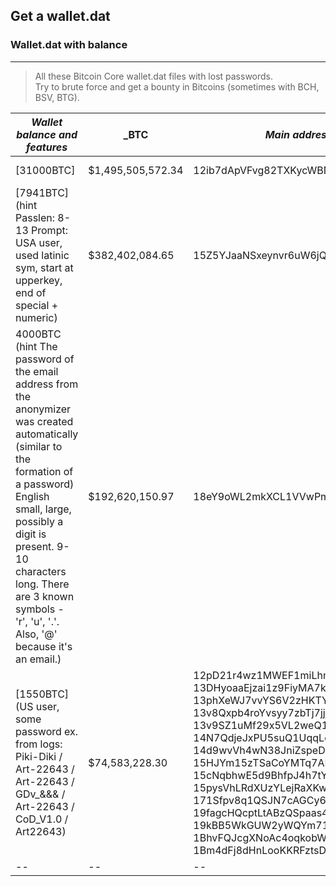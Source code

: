 ## Get a wallet.dat
### Wallet.dat with balance
---

> All these Bitcoin Core wallet.dat files with lost passwords.  
Try to brute force and get a bounty in Bitcoins (sometimes with BCH, BSV, BTG).


|  _Wallet balance and features_| _BTC  | _Main address(es)_ | _Price of file_
|--|--|--|--|
| [31000BTC]| $1,495,505,572.34|12ib7dApVFvg82TXKycWBNpN8kFyiAN1dr|0.9BTC    [Buy](https://satoshidisk.com/pay/CKddcB)|
| [7941BTC](hint Passlen: 8-13 Prompt: USA user, used latinic sym, start at upperkey, end of special + numeric)|$382,402,084.65|15Z5YJaaNSxeynvr6uW6jQZLwq3n1Hu6RX|0.1BTC   [Buy](https://satoshidisk.com/pay/CKdcsk)|
|4000BTC (hint The password of the email address from the anonymizer was created automatically (similar to the formation of a password) English small, large, possibly a digit is present. 9-10 characters long. There are 3 known symbols - 'r', 'u', '.'. Also, '@' because it's an email.)|$192,620,150.97 |18eY9oWL2mkXCL1VVwPme2NMmAVhX6EfyM|0.01BTC    [Buy](https://satoshidisk.com/pay/CKdd1E)|
|[1550BTC] (US user, some password ex. from logs: Piki-Diki / Art-22643 / Art-22643 / GDv_&&& / Art-22643 / CoD_V1.0 / Art22643)|$74,583,228.30 |12pD21r4wz1MWEF1miLhm47JtdRRS1kcMW  13DHyoaaEjzai1z9FiyMA7kEoGCMfp1tEj  13phXeWJ7vvYS6V2zHKTYJEujHmrtuerCc  13v8Qxpb4roYvsyy7zbTj7jjjYUj3z7Dcd  13v9SZ1uMf29x5VL2weQ1uJCDJoKHWkLR8  14N7QdjeJxPU5suQ1UqqLcNQEkmVqQHve7  14d9wvVh4wN38JniZspeDgAAfHJrEkUmPf  15HJYm15zTSaCoYMTq7AEquvRMHfPG4SPT  15cNqbhwE5d9BhfpJ4h7tYyhXD1AEbU8iw  15pysVhLRdXUzYLejRaXKwf9eSRuC6LQbK  171Sfpv8q1QSJN7cAGCy6z6SefnHfvbvfr  19fagcHQcptLtABzQSpaas4yXTDBgDWgom  19kBB5WkGUW2yWQYm71kLSGHi47hUFKkpy  1BhvFQJcgXNoAc4oqkobW1Ar1iohHNaw4c  1Bm4dFj8dHnLooKKRFztsDnEpMJk8Xa9Rz|0.01BTC   [Buy](https://satoshidisk.com/pay/CKddtL)|
|--|--|--|--|
